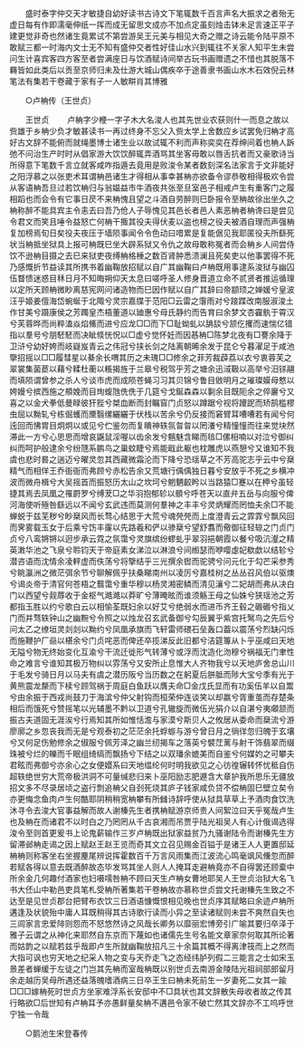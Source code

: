 <!-- { "loadSidebar": true } -->
　　盛时泰字仲交天才敏捷自幼好读书古诗文下笔辄数千百言声名大振求之者殆无虚日每有作即濡毫伸纸一挥而成无留思文成亦不加点定虽刻烛击钵未足言速正平子建更觉非奇也然诸生竟累试不第尝游吴王元美与相见大奇之赠之诗云能令陆平原不敢赋三都一时海内文士无不知有盛仲交者性好佳山水兴到辄往不关家人知平生未尝问生计喜宾客四方客至者尝满座日与饮酒赋诗间举古玩书画赠遗之不惜也其脱落不羇皆如此类后以贡至京师归未及仕游大城山偶疾卒于途善隶书画山水木石效倪云林笔法有集若干卷藏于家有子一人敏畊肖其博雅 

　　○卢柟传（王世贞） 

　　王世贞 
　　卢柟字少楩一字子木大名浚人也其先世业农获则什一而息之故以赀雄于乡柟少负才敏甚读书一再过终身不忘父入赀太学上舍数应乡试罢免归柟才高好古文辞不能俯而就绳墨博士诸生业以故试辄不利而声称奕奕在荐绅间着也柟人跅弛不问治生产时时从倡家游大饮饮醉辄弄酒骂其坐客毋敢以唇舌抗者而又豪歌诗当所得意下笔数千言立就客咸咋指遁去竟用是败浚令某者数刻深名法家言于文非能好之阳浮慕之以张吏术耳谓柟邑诸生才得相从事幸甚柟亦欲备令谬恭敬相得极欢令尝从客语柟吾旦过若饮柟归与翁媪益市牛酒夜共张至旦室邑子相戒卢生有重客门之履相蹈也而会令有它事日昃不来柟愧且望之斗酒自劳醉则巳卧报令至柟故徐出坐久之柟称醉不能具宾主令恚去曰吾乃伧人子辱愧见其邑长者邑人素恶柟者柟谗曰是尝见令君文而笑且唾令益怒亡何柟干掫其役夫得伏麦以盗也榜之役夫被酒自理而声强柟复加榜焉旬日矣役夫夜压于墙陨事闻令令色动曰唶累是复能倨见我耶匿役夫所繇死状当柟抵坐狱具上报可柟既巳坐大辟系狱又令仇之故母敢称冤者而会柟乡人间尝侍饮不逊柟目摄之去巳来狱吏夜缚柟格棰之数百肾肿悉溃澜且死矣吏以他事罢得不死乃感慨折节益读其所携书着幽鞠放招赋以自广其幽鞠曰卢柟既用事逮系浚狱与幽囚伍瞀愦迷惑目秝日月不知晦朔仰天太息曰嗟呼圣人修身晋道立命不贰贤者推运循理以定所天顾柟微眇离慈宪网问诸造物而巳因作赋以自广其辞曰帝颛顼之婵媛兮皇波汪乎姬姜儃海岱蜿蜒于北陬兮灵宗嘉牒于范阳□云雷之霮雨对兮踥蹀改南服淑浚土作甘美兮蹑康侯之芳躅皇杰梧董道以廸惠兮母氏静约而告育曰余梦文杏靃骫于霄汉兮芙蓉晔而尚粹溘焱焰鯈而进兮应龙□□而下□耻蚴虬以舑舕兮颔仡攫而速惴亿错指以羣号兮朋駓駓而决眦倐恍怳以□虚兮觉怀妊而因惎柟□陈梦北夜有□謇余降于卫浒兮幼好姱而岐嶷岌青云之伟冠兮挟长剑之陆离朝晞余发于昆仑兮暮濯足于咸池擥招摇以□□履彗星以綦余长喟其历之未瑰□□修余之菲芳裁薜荔以衣兮衷蓉芙之翠裳集菌茞以藉兮糅杜蘅以粻揭旌于兰皋兮税驾乎芳之塘余迅淢靸以高举兮汨铩翮而填陨谓曾参之杀人兮谈市虎而成陨苍蝇习习其贝锦兮鲁目敓明月之璀璨嫫母憗以姱嫚兮摈西施之頩娩而目珣蝮虺侁侁于几筵兮戈鋋森森以剚余目既阨余之倅廲兮又喜之以金犬拳低曼睩彼犴狴兮桀血断而封瞩窅门贞怒以蹲踞兮视将躨跜而矫鹄槛樛虫屈以黝轧兮栋倔蠖而黡翳缧纚纚于伏栈以苦余兮仍反接而窘臂耳嘈嘈若有闻兮何迍回而怫胃目炯炯以或见兮伫鉴勿而复瞶神轶氛曶曶以罔瀁兮精憧憧而往来觉块然滞此一方兮心思思而增哀鼷鼠淫喔以齿余发兮魑魅含睇而毰□傫相喃以对泣兮御纠纠而呵护般逮余兮纷豗系鹏鸟之巢蚊睫兮焉能戢此躯也枕雕虎以燕憩兮又谁知不我虞也悲时晷之遄迈兮曜灵忽其西藏微霜沦而下降兮恐瑶草之不芳高驼志乎云中兮椉精气而相佯王乔衙衙而弗顾兮赤松告余又荒塘行偊偊独日暮兮安放乎不死之乡横冲波而微舟楫兮大吴摇首而振怒历太山之坎坷兮魍魉齩盻以当路猿□蹇以在柙兮虽轻捷其焉去凤凰之罹罻罗兮缚茇□之华羽抱郁轸以顝兮呼苍天以直弁五岳与向服兮俾河海使听殛咎繇远以不闻兮玄武违而莫测何羣神之丰丰兮灵炳耀而罔恤夫余□不能蝉蜕于兹芜秽兮眇椉风而长骛心结思于大荒兮魂焭焭而上度澄青云之霏霏兮飘风回而霁雾载玉女于后乘兮饬丰霳以先路羲和俨以骖椉兮望舒翥而儆御征轻辌之门贞门贞兮八鸾锵锵以迥步承云霓之氛霭兮灵旗缤纷蟉虬乎翠羽挹朝霞以餐兮吸沆瀣之精英潄华池之飞泉兮聆钧天于帝庭素女涕泣以淋浪兮间縆瑟而咿嘤虙妃欷歔以结轸兮潜咨语而沈情余凌軯虚而佚荡兮将擥结乎三光撰余辔而驼骋兮问元化于勾芒采参秀兮眺瀛洲之微茫弭余节兮聊解佩乎扶桑睇南州以凌厉兮嘉桂树之丛丛召风伯以驱燠兮谒炎帝于清官何苍梧之蘙霭兮重华穆以杨灵湘密鳞而清见瀼兮二妃胡而弗从决白门以西望兮觌蓐收于金枢气澔澔以莽旷兮薄晻昡而谁须觞王母之仙姝兮狭瑶池之芳都指玉胜以约兮歌白云以相愉荃既妇余以好艾兮绝弱水而进币齐王毂之磤磤兮指乂门而并骛轶钟山之幽黦兮令照之以烛龙召玄武备御兮勾辰翼乎紫宫托鹥鸟之先后兮问太乙之缭垣灵剡剡以黝约兮凤凰承旗而飞轩雷师碨石垒轰口葢以震荡兮烈缺闪烁而施鞭护厂赑以椹余兮门贞咤恶而俾还卒揽涕反此旧都兮洁筵篿从卜乎巫咸曰天地无隘兮物无终始变化互渝兮干流迁徙形气转薄兮或浮而沈造化沕穆兮祸福无门聿性命之难言兮谁知其极万物纠以雰荡兮又安所止息惟大人齐物我兮以天地庐舍总山川于毛发兮骑日月以马夫有虞之潜历阪兮当历数之在躬夏后胼胝而陟大宝兮季有光于黄熊震龙漦而下椟兮顾驾祸于周庭白鱼跃以膺夫命□金戊氏显而有功奚伍羊以自鬻兮由余振于西戎尚鼓刀于海滨兮仲父射钩而桓荣仲连谈笑以却嬴兮胥重茧而存楚条相后而饿死兮赞摇笔以光辅墨不黔以卫道兮孔辙旋而微伍光狷介以自湛兮夷顑颔而振古夫道固无涯涘兮行焉知其所如惟恬澹与家漠兮斯贝人之攸居从委命而椉流兮游廖廓之乡忽丧我而无是兮观泰初之茫茫余托蜉蝣与游兮曾日月之徜徉忽归魄于玄壤兮又何足伤勉修余之俶服兮佩芳泽之幽兰纫揭车之落英兮襞茳蓠与射干饰翡翠而缀珠被兮烂的皪而千眠组绮缟而飘扬兮下结之以双璠余媲美而自鉴兮何媒妁之可攀夫君眩而弗御兮亦余心之女便嬛系曰天地缊纶何时明我欲见之心彷徨辗转怀忧秪自伤超轶绝世穷大荒帝极洪洞不可量缄悲归来卜巫阳励志肥遯含大章护我所思乐无疆放招文多不尽录居顷之盗行剽追柟父自刭死烧其庐子钱家咸负贷不偿柟固巳壁立矣令亦更悔念鱼肉卢生何酷耶阴稍稍宽柟攀有所雠诗辞呼使从狱具草草上予酒肉食饮洗沐寻令去浚大官事益解而故人谢榛先生者携柟赋游京师贵人间絮泣曰天乎冤哉卢生也及柟在而诸君不以时白之乃罔罔从千古哀湘而吊贾乎陆光祖吴人有心计俄谒选得浚令至则首更爰书上论鬼薪输作三岁卢柟既出狱家益贫乃九骚谢陆令而谢榛先生方留滞邺柟走谒之因上赋赵王赵王览而奇其文立召见赐金百镒于是诸王人人更置邸延柟柟则称客坐右坐握麈尾辨说挥霍数百千万言风雨集而江波流心鸣毫飒风儵忽而醉若赋各得以意去既酒醉故态毕发骂其坐人则人人掩耳走避柟竟亦不自得罢还顾槖中所余金几何趣付酒家也妇嗫嚅咎柟不顾曰天生卢柟女曹地耶吴人王世贞治狱大名飞书大伾山中勒邑吏具笔札受柟所著集若干卷柟故亦慕称世贞尝文托谢榛先生致之不达至是见世贞郡台把臂布衣饮三日酒语慷慨恨相见晚也世贞序其赋略曰余迹卢柟所遘逢及状貌殆中庸人耳既稍得其古诗歌行读而小异之至读诸赋则未尝不爽然自失也三闾家言忠爱陫则怨而不怒悠然诗之风哉长卿务以靡丽宏博旁引广喻其要归卒泽于雅子云谓之从神化来耶然自东京而下蔑如也诸儒先生号名能文章家奈何取其所论著而姑韵之以赋若兹乎哉即卢生所就幽鞠放招凡三十余篇其概不得离津筏而上之然而大指可讽也穷天地之纪采人物之变与天乔走飞之态经纬胪列假二三能言之士如宋玉景差者蝉缓于左徒之门岂其先柟而室哉柟既以别世贞去南游金陵陆光祖祠部郎留月余走越历吴母所遇还益落魄嗜酒病三日卒王生曰柟未死前生一岁妻死二女其一踰□□□嫁柟死时世贞方坐家难浮系长安邸中不□具状也其文辞散失母收者故之传其行略欲□后世知有卢柟耳予亦愚鲜量矣柟不遘邑令家不破亡然其文辞亦不工呜呼世宁独一令哉 

　　○鹅池生宋登春传 

